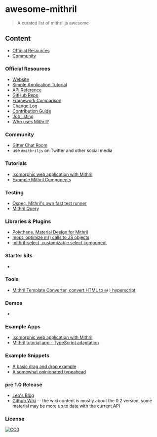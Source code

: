 # awesome-mithril
> A curated list of mithril.js awesome

## Content

- [Official Resources](#official-resources)
- [Community](#community)

### Official Resources

- [Website](http://mithril.js.org/)
- [Simple Application Tutorial](http://mithril.js.org/simple-application.html)
- [API Reference](http://mithril.js.org/api.html)
- [GitHub Repo](https://github.com/lhorie/mithril.js)
- [Framework Comparison](http://mithril.js.org/framework-comparison.html)
- [Change Log](http://mithril.js.org/change-log.html)
- [Contribution Guide](http://mithril.js.org/contributing.html)
- [Job listing](https://github.com/lhorie/mithril.js/wiki/JOBS)
- [Who uses Mithril?](https://github.com/lhorie/mithril.js/wiki/Who-Uses-Mithril)


### Community

- [Gitter Chat Room](https://gitter.im/lhorie/mithril.js)
- use `#mithriljs` on Twitter and other social media

### Tutorials

- [Isomorphic web application with Mithril](http://isomorphic-mithril.mvlabs.it)
- [Example Mithril Components](https://mithril-examples.firebaseapp.com/)


### Testing

- [Ospec, Mithril's own fast test runner](https://github.com/lhorie/mithril.js/tree/rewrite/ospec)
- [Mithril Query](https://github.com/StephanHoyer/mithril-query)


### Libraries & Plugins

- [Polythene, Material Design for Mithril](https://github.com/ArthurClemens/Polythene)
- [mopt, optimize m() calls to JS objects](https://github.com/tivac/mopt)
- [mithril-select, customizable select component](https://www.npmjs.com/package/mithril-select)

### Starter kits

- []()

### Tools

- [Mithril Template Converter, convert HTML to `m()` hyperscript](http://arthurclemens.github.io/mithril-template-converter/)

### Demos

- []()

### Example Apps

- [Isomorphic web application with Mithril](https://github.com/mvlabs/isomorphic-mithril)
- [Mithril tutorial app - TypeScript adaptation](https://github.com/spacejack/mithril-tutorial-ts)

### Example Snippets

- [A basic drag and drop example](http://codepen.io/grilchgristle/pen/rmaZag)
- [A somewhat opinionated typeahead](http://codepen.io/grilchgristle/pen/pPvGRg)


### pre 1.0 Release

- [Leo's Blog](http://lhorie.github.io/mithril-blog/)
- [Github Wiki](https://github.com/lhorie/mithril.js/wiki) -- the wiki content is mostly about the 0.2 version, some material may be more up to date with the current API

### License

[![CC0](http://mirrors.creativecommons.org/presskit/buttons/88x31/svg/cc-zero.svg)](https://creativecommons.org/publicdomain/zero/1.0/)
